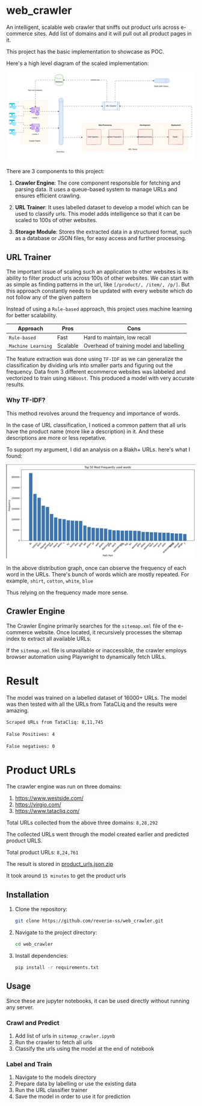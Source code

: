 # web_crawler
 An intelligent, scalable web crawler that sniffs out product urls across e-commerce sites. Add list of domains and it will pull out all product pages in it.

This project has the basic implementation to showcase as POC.

 Here's a high level diagram of the scaled implementation:

![design](https://raw.githubusercontent.com/reverie-ss/web_crawler/refs/heads/main/site_crawler.svg)

 There are 3 components to this project:
1. **Crawler Engine**: The core component responsible for fetching and parsing data. It uses a queue-based system to manage URLs and ensures efficient crawling.

2. **URL Trainer**: It uses labelled dataset to develop a model which can be used to classify urls. This model adds intelligence so that it can be scaled to 100s of other websites. 


3. **Storage Module**: Stores the extracted data in a structured format, such as a database or JSON files, for easy access and further processing.

## URL Trainer

The important issue of scaling such an application to other websites is its ability to filter product urls across 100s of other websites.
We can start with as simple as finding patterns in the url, like `[/product/, /item/, /p/]`.
But this approach constantly needs to be updated with every website which do not follow any of the given pattern

Instead of using a `Rule-based` approach, this project uses machine learning for better scalability.



| Approach        | Pros | Cons                              |
|------------------|--------------|-----------------------------------------|
| `Rule-based`  |  Fast       | Hard to maintain, low recall            |
| `Machine Learning`    | Scalable       | Overhead of training model and labelling             |


The feature extraction was done using `TF-IDF` as we can generalize the classification by dividing urls into smaller parts and figuring out the frequency.
Data from 3 different ecommerce websites was labbeled and vectorized to train using `XGBoost`. This produced a model with very accurate results.

### Why TF-IDF?
This method revolves around the frequency and importance of words. 

In the case of URL classification, I noticed a common pattern that all urls have the product name (more like a description) in it. And these descriptions are more or less repetative. 

To support my argument, I did an analysis on a 8lakh+ URLs. here's what I found:

![Frequncy distribution](https://github.com/reverie-ss/web_crawler/blob/main/words-frequency-distribution.png?raw=true)

In the above distribution graph, once can observe the frequency of each word in the URLs. There's bunch of words which are mostly repeated. For example, `shirt`, `cotton`, `white`, `blue`

Thus relying on the frequency made more sense.

## Crawler Engine
The Crawler Engine primarily searches for the `sitemap.xml` file of the e-commerce website. Once located, it recursively processes the sitemap index to extract all available URLs.

If the `sitemap.xml` file is unavailable or inaccessible, the crawler employs browser automation using Playwright to dynamically fetch URLs.



# Result
The model was trained on a labelled dataset of 16000+ URLs.
The model was then tested with all the URLs from TataCLiq and the results were amazing.
```
Scraped URLs from TataCliq: 8,11,745

False Positives: 4

False negatives: 0
```

# Product URLs

The crawler engine was run on three domains:
1. https://www.westside.com/
2. https://virgio.com/
3. https://www.tatacliq.com/

Total URLs collected from the above three domains: `8,28,292`

The collected URLs went through the model created earlier and predicted product URLS.

Total product URLs: `8,24,761`

The result is stored in [product_urls.json.zip](https://github.com/reverie-ss/web_crawler/blob/main/product_urls.json.zip)

It took around `15 minutes` to get the product urls

## Installation
1. Clone the repository:
    ```bash
    git clone https://github.com/reverie-ss/web_crawler.git
    ```
2. Navigate to the project directory:
    ```bash
    cd web_crawler
    ```
3. Install dependencies:
    ```bash
    pip install -r requirements.txt
    ```

## Usage
Since these are jupyter notebooks, it can be used directly without running any server.

### Crawl and Predict

1. Add list of urls in `sitemap_crawler.ipynb`
2. Run the crawler to fetch all urls
3. Classify the urls using the model at the end of notebook

### Label and Train
1. Navigate to the models directory
2. Prepare data by labelling or use the existing data
3. Run the URL classifier trainer
4. Save the model in order to use it for prediction


